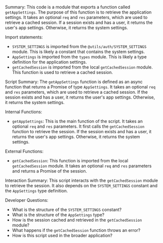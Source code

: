 Summary:
This code is a module that exports a function called `getAppSettings`. The purpose of this function is to retrieve the application settings. It takes an optional `req` and `res` parameters, which are used to retrieve a cached session. If a session exists and has a user, it returns the user's app settings. Otherwise, it returns the system settings.

Import statements:
- `SYSTEM_SETTINGS` is imported from the `@utils/auth/SYSTEM_SETTINGS` module. This is likely a constant that contains the system settings.
- `AppSettings` is imported from the `types` module. This is likely a type definition for the application settings.
- `getCachedSession` is imported from the local `getCachedSession` module. This function is used to retrieve a cached session.

Script Summary:
The `getAppSettings` function is defined as an async function that returns a Promise of type `AppSettings`. It takes an optional `req` and `res` parameters, which are used to retrieve a cached session. If the session exists and has a user, it returns the user's app settings. Otherwise, it returns the system settings.

Internal Functions:
- `getAppSettings`: This is the main function of the script. It takes an optional `req` and `res` parameters. It first calls the `getCachedSession` function to retrieve the session. If the session exists and has a user, it returns the user's app settings. Otherwise, it returns the system settings.

External Functions:
- `getCachedSession`: This function is imported from the local `getCachedSession` module. It takes an optional `req` and `res` parameters and returns a Promise of the session.

Interaction Summary:
This script interacts with the `getCachedSession` module to retrieve the session. It also depends on the `SYSTEM_SETTINGS` constant and the `AppSettings` type definition.

Developer Questions:
- What is the structure of the `SYSTEM_SETTINGS` constant?
- What is the structure of the `AppSettings` type?
- How is the session cached and retrieved in the `getCachedSession` module?
- What happens if the `getCachedSession` function throws an error?
- How is this script used in the broader application?